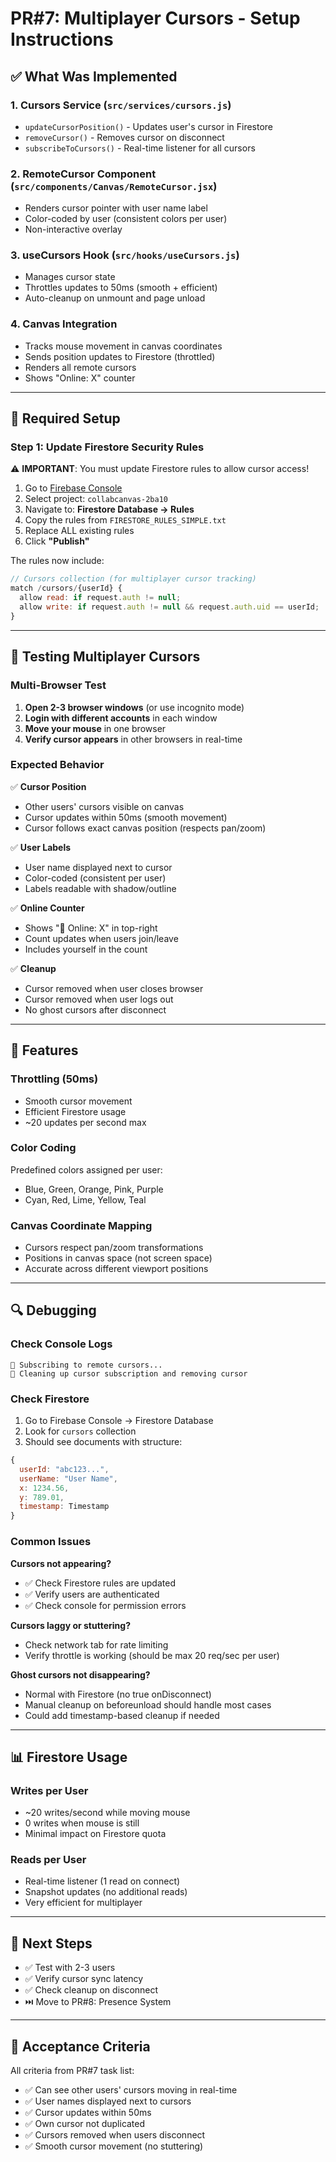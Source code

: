 # PR#7: Multiplayer Cursors - Setup Instructions

## ✅ What Was Implemented

### 1. **Cursors Service** (`src/services/cursors.js`)
- `updateCursorPosition()` - Updates user's cursor in Firestore
- `removeCursor()` - Removes cursor on disconnect
- `subscribeToCursors()` - Real-time listener for all cursors

### 2. **RemoteCursor Component** (`src/components/Canvas/RemoteCursor.jsx`)
- Renders cursor pointer with user name label
- Color-coded by user (consistent colors per user)
- Non-interactive overlay

### 3. **useCursors Hook** (`src/hooks/useCursors.js`)
- Manages cursor state
- Throttles updates to 50ms (smooth + efficient)
- Auto-cleanup on unmount and page unload

### 4. **Canvas Integration**
- Tracks mouse movement in canvas coordinates
- Sends position updates to Firestore (throttled)
- Renders all remote cursors
- Shows "Online: X" counter

---

## 🔧 Required Setup

### **Step 1: Update Firestore Security Rules**

⚠️ **IMPORTANT**: You must update Firestore rules to allow cursor access!

1. Go to [Firebase Console](https://console.firebase.google.com)
2. Select project: `collabcanvas-2ba10`
3. Navigate to: **Firestore Database → Rules**
4. Copy the rules from `FIRESTORE_RULES_SIMPLE.txt`
5. Replace ALL existing rules
6. Click **"Publish"**

The rules now include:
```javascript
// Cursors collection (for multiplayer cursor tracking)
match /cursors/{userId} {
  allow read: if request.auth != null;
  allow write: if request.auth != null && request.auth.uid == userId;
}
```

---

## 🧪 Testing Multiplayer Cursors

### **Multi-Browser Test**

1. **Open 2-3 browser windows** (or use incognito mode)
2. **Login with different accounts** in each window
3. **Move your mouse** in one browser
4. **Verify cursor appears** in other browsers in real-time

### **Expected Behavior**

✅ **Cursor Position**
- Other users' cursors visible on canvas
- Cursor updates within 50ms (smooth movement)
- Cursor follows exact canvas position (respects pan/zoom)

✅ **User Labels**
- User name displayed next to cursor
- Color-coded (consistent per user)
- Labels readable with shadow/outline

✅ **Online Counter**
- Shows "👥 Online: X" in top-right
- Count updates when users join/leave
- Includes yourself in the count

✅ **Cleanup**
- Cursor removed when user closes browser
- Cursor removed when user logs out
- No ghost cursors after disconnect

---

## 🎨 Features

### **Throttling (50ms)**
- Smooth cursor movement
- Efficient Firestore usage
- ~20 updates per second max

### **Color Coding**
Predefined colors assigned per user:
- Blue, Green, Orange, Pink, Purple
- Cyan, Red, Lime, Yellow, Teal

### **Canvas Coordinate Mapping**
- Cursors respect pan/zoom transformations
- Positions in canvas space (not screen space)
- Accurate across different viewport positions

---

## 🔍 Debugging

### **Check Console Logs**
```
📍 Subscribing to remote cursors...
📍 Cleaning up cursor subscription and removing cursor
```

### **Check Firestore**
1. Go to Firebase Console → Firestore Database
2. Look for `cursors` collection
3. Should see documents with structure:
```javascript
{
  userId: "abc123...",
  userName: "User Name",
  x: 1234.56,
  y: 789.01,
  timestamp: Timestamp
}
```

### **Common Issues**

**Cursors not appearing?**
- ✅ Check Firestore rules are updated
- ✅ Verify users are authenticated
- ✅ Check console for permission errors

**Cursors laggy or stuttering?**
- Check network tab for rate limiting
- Verify throttle is working (should be max 20 req/sec per user)

**Ghost cursors not disappearing?**
- Normal with Firestore (no true onDisconnect)
- Manual cleanup on beforeunload should handle most cases
- Could add timestamp-based cleanup if needed

---

## 📊 Firestore Usage

### **Writes per User**
- ~20 writes/second while moving mouse
- 0 writes when mouse is still
- Minimal impact on Firestore quota

### **Reads per User**
- Real-time listener (1 read on connect)
- Snapshot updates (no additional reads)
- Very efficient for multiplayer

---

## 🚀 Next Steps

- ✅ Test with 2-3 users
- ✅ Verify cursor sync latency
- ✅ Check cleanup on disconnect
- ⏭️ Move to PR#8: Presence System

---

## 🎯 Acceptance Criteria

All criteria from PR#7 task list:

- ✅ Can see other users' cursors moving in real-time
- ✅ User names displayed next to cursors
- ✅ Cursor updates within 50ms
- ✅ Own cursor not duplicated
- ✅ Cursors removed when users disconnect
- ✅ Smooth cursor movement (no stuttering)


